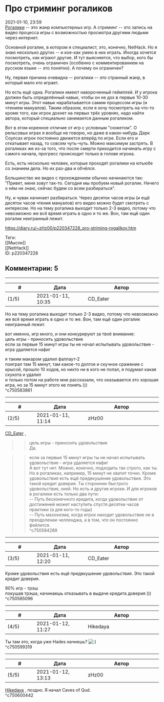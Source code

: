 Про стриминг рогаликов
======================

  
2021-01-10, 23:59  
  [Рогалики](https://lurkmore.to/%D0%A0%D0%BE%D0%B3%D0%B0%D0%BB%D0%B8%D0%BA%D0%B8)  -- это жанр компьютерных игр. А стриминг -- это запись на видео процесса игры с возможностью просмотра другими людьми через интернет.   
   
 Основной рогалик, в котором я специалист, это, конечно, NetHack. Но я знаю несколько других -- и кое-как умею в них играть. Иногда хочется посмотреть, как играют другие. И тут выясняется, что выбор, кого бы посмотреть, очень ограничен (особенно с комментированием на русском языке -- это понятно). А почему он ограничен?   
   
 Ну, первая причина очевидна -- рогалики -- это странный жанр, в который мало кто играет.   
   
 Но есть ещё одна. Рогалики имеют навороченный геймплей. И у игрока должен быть определённый навык, чтобы он не дох в первые 10-30 минут игры. Этот навык нарабатывается самим процессом игры (и чтением мануалов). Таким образом, если я хочу посмотреть на что-то кроме того, как игрок дохнет на первых трёх уровнях, надо найти автора, который специально занимается данным рогаликом.   
   
 Вот в этом коренное отличие от игр с условным "сюжетом". О рельсовых играх я вообще не говорю, но даже в каких-нибудь Дарк Соулсах игрок постоянно движется вперёд по игре. Если его и откатывает назад, то совсем чуть-чуть. Можно максимум застрять. В рогаликах же из-за того, что после смерти приходится начинать игру с самого начала, прогресс происходит только в голове игрока.   
   
 Есть, есть несколько человек, которые проходят рогалики на ютьюбе со знанием дела. Но их раз-два и обчёлся.   
   
 Большинство же видео с прохождением обычно начинаются так: "Привет, меня зовут так-то. Сегодня мы пробуем новый рогалик. Ничего о нём не знаю, сейчас будем со всем разбираться".   
   
 Ну, и чувак начинает разбираться. Через десяток часов игры (и ещё десяток часов чтения мануалов) его видео можно будет смотреть с интересом. Но на тему рогалика выходит только 2-3 видео, потому что невозможно же всё время играть в одно и то же. Вон, там ещё один рогалик неигранный лежит.   
  
<https://diary.ru/~zHz00/p220347228_pro-striming-rogalikov.htm>  
  
Теги:  
[[Мысли]]  
[[NetHack]]  
ID: p220347228  


Комментарии: 5
--------------

  


---



|         #         |              Дата              |                     Автор                     |           ID           |
| --- | --- | --- | --- |
| (1/5) | 2021-01-11, 10:35 | CD\_Eater | c750583861 |

  
  Но на тему рогалика выходит только 2-3 видео, потому что невозможно же всё время играть в одно и то же. Вон, там ещё один рогалик неигранный лежит.    
   
 вот именно, игр много, и они конкурируют за твоё внимание:   
 цель игры - приносить удовольствие   
 если за первые 15 минут игры ты не начал испытывать удовольствие - игра удаляется нафиг   
   
 я таким макаром удалил фаллаут-2   
 поиграл там 15 минут, там какое-то долгое и скучное сражение с крысой, прошло 10 ходов, но никто ни в кого не попал, я подумал какая скукота и удалил   
 и только потом на работе мне рассказали, что оказывается это хорошая игра, но за 15 минут этого не понять )))   
 ^c750583861

---



|         #         |              Дата              |                     Автор                     |           ID           |
| --- | --- | --- | --- |
| (2/5) | 2021-01-11, 11:14 | zHz00 | c750584289 |

  
  [CD\_Eater](http://cd-eater.diary.ru "Записки ДискоЕда")  ,   
 >>цель игры - приносить удовольствие   
 Да.   
   
 >>если за первые 15 минут игры ты не начал испытывать удовольствие - игра удаляется нафиг   
 А вот тут нет. Можно, конечно, подходить так строго, как ты. Но в рогаликах, например, 15 минут не хватит точно. Кроме удовольствия есть ещё предвкушение удовольствия. Это такой кредит доверия. Ты сторонник быстрого удовольствия, окей. Но есть и другие игроки. И для игроков в рогалики есть только два пути:   
 -- Путь бесконечного кредита, когда удовольствие от достижений может наступить спустя десятки часов практики (а для кого-то годы)   
 -- Путь мазохизма, когда игрок находит удовольствие не в преодолении челленджа, а в том, что он постоянно фейлится.   
 ^c750584289

---



|         #         |              Дата              |                     Автор                     |           ID           |
| --- | --- | --- | --- |
| (3/5) | 2021-01-11, 12:20 | CD\_Eater | c750585096 |

  
  Кроме удовольствия есть ещё предвкушение удовольствия. Это такой кредит доверия.    
   
 90% игр - трэш   
 покушав трэша, начинаешь отказывать в выдаче кредита доверия )))   
 ^c750585096

---



|         #         |              Дата              |                     Автор                     |           ID           |
| --- | --- | --- | --- |
| (4/5) | 2021-01-12, 11:27 | Hikedaya | c750599319 |

  
 Ты там это, когда уже Hades начнешь? ![:)](http://static.diary.ru/picture/3.gif)   
 ^c750599319

---



|         #         |              Дата              |                     Автор                     |           ID           |
| --- | --- | --- | --- |
| (5/5) | 2021-01-12, 13:13 | zHz00 | c750600442 |

  
  [Hikedaya](http://hikedaya.diary.ru "Записная книжка")  , поздно. Я начал Caves of Qud.   
 ^c750600442